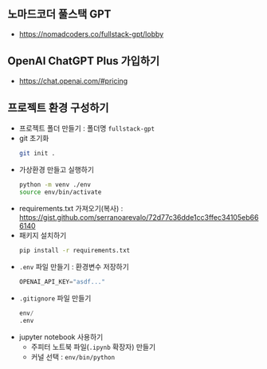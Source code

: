 ## 노마드코더 풀스택 GPT

- https://nomadcoders.co/fullstack-gpt/lobby

## OpenAI ChatGPT Plus 가입하기

- https://chat.openai.com/#pricing

## 프로젝트 환경 구성하기

- 프로젝트 폴더 만들기 : 폴더명 `fullstack-gpt`
- git 초기화
  ```zsh
  git init .
  ```
- 가상환경 만들고 실행하기
  ```zsh
  python -m venv ./env
  source env/bin/activate
  ```
- requirements.txt 가져오기(복사) : https://gist.github.com/serranoarevalo/72d77c36dde1cc3ffec34105eb666140
- 패키지 설치하기
  ```zsh
  pip install -r requirements.txt
  ```
- `.env` 파일 만들기 : 환경변수 저장하기
  ```python
  OPENAI_API_KEY="asdf..."
  ```
- `.gitignore` 파일 만들기
  ```python
  env/
  .env
  ```
- jupyter notebook 사용하기
  - 주피터 노트북 파일(`.ipynb` 확장자) 만들기
  - 커널 선택 : `env/bin/python`
